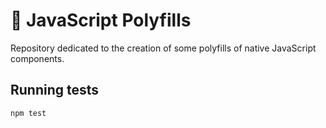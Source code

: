 # :ferris_wheel: JavaScript Polyfills

Repository dedicated to the creation of some polyfills of native JavaScript components.

## Running tests

```
npm test
```
